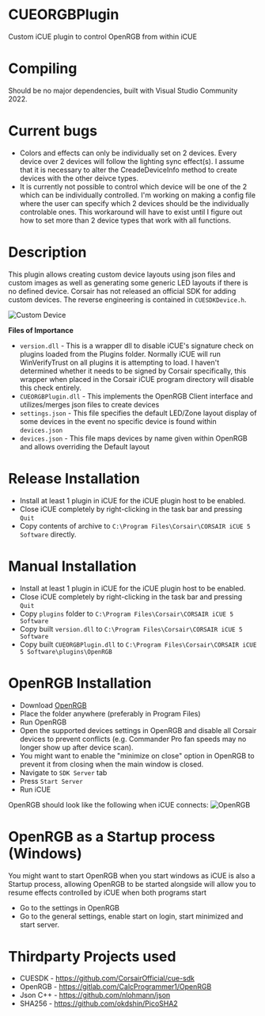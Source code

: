 # CUEORGBPlugin
 Custom iCUE plugin to control OpenRGB from within iCUE
 
# Compiling
Should be no major dependencies, built with Visual Studio Community 2022. 

# Current bugs
* Colors and effects can only be individually set on 2 devices. Every device over 2 devices will follow the lighting sync effect(s). I assume that it is necessary to alter the CreadeDeviceInfo method to create devices with the other deivce types.
* It is currently not possible to control which device will be one of the 2 which can be individually controlled. I'm working on making a config file where the user can specify which 2 devices should be the individually controlable ones. This workaround will have to exist until I figure out how to set more than 2 device types that work with all functions.
 
# Description
This plugin allows creating custom device layouts using json files and custom images as well as generating some generic LED layouts if there is no defined device. Corsair has not released an official SDK for adding custom devices. The reverse engineering is contained in `CUESDKDevice.h`. 

![Custom Device](/screenshots/custom_device_v4.PNG)

**Files of Importance**
* `version.dll` - This is a wrapper dll to disable iCUE's signature check on plugins loaded from the Plugins folder. Normally iCUE will run WinVerifyTrust on all plugins it is attempting to load. I haven't determined whether it needs to be signed by Corsair specifically, this wrapper when placed in the Corsair iCUE program directory will disable this check entirely.
* `CUEORGBPlugin.dll` - This implements the OpenRGB Client interface and utilizes/merges json files to create devices
* `settings.json` - This file specifies the default LED/Zone layout display of some devices in the event no specific device is found within `devices.json`
* `devices.json` - This file maps devices by name given within OpenRGB and allows overriding the Default layout
 
# Release Installation
* Install at least 1 plugin in iCUE for the iCUE plugin host to be enabled.
* Close iCUE completely by right-clicking in the task bar and pressing `Quit`
* Copy contents of archive to `C:\Program Files\Corsair\CORSAIR iCUE 5 Software` directly.

# Manual Installation
* Install at least 1 plugin in iCUE for the iCUE plugin host to be enabled.
* Close iCUE completely by right-clicking in the task bar and pressing `Quit`
* Copy `plugins` folder to `C:\Program Files\Corsair\CORSAIR iCUE 5 Software`
* Copy built `version.dll` to `C:\Program Files\Corsair\CORSAIR iCUE 5 Software`
* Copy built `CUEORGBPlugin.dll` to `C:\Program Files\Corsair\CORSAIR iCUE 5 Software\plugins\OpenRGB`

# OpenRGB Installation
* Download [OpenRGB]((https://openrgb.org/releases.html))
* Place the folder anywhere (preferably in Program Files)
* Run OpenRGB
* Open the supported devices settings in OpenRGB and disable all Corsair devices to prevent conflicts (e.g. Commander Pro fan speeds may no longer show up after device scan).
* You might want to enable the "minimize on close" option in OpenRGB to prevent it from closing when the main window is closed.
* Navigate to `SDK Server` tab
* Press `Start Server`
* Run iCUE

OpenRGB should look like the following when iCUE connects:
![OpenRGB](/screenshots/open_rgb_server.PNG)

# OpenRGB as a Startup process (Windows)
You might want to start OpenRGB when you start windows as iCUE is also a Startup process, allowing OpenRGB to be started alongside will allow you to resume effects controlled by iCUE when both programs start
* Go to the settings in OpenRGB
* Go to the general settings, enable start on login, start minimized and start server.

# Thirdparty Projects used

* CUESDK - https://github.com/CorsairOfficial/cue-sdk
* OpenRGB - https://gitlab.com/CalcProgrammer1/OpenRGB
* Json C++ - https://github.com/nlohmann/json
* SHA256 - https://github.com/okdshin/PicoSHA2
